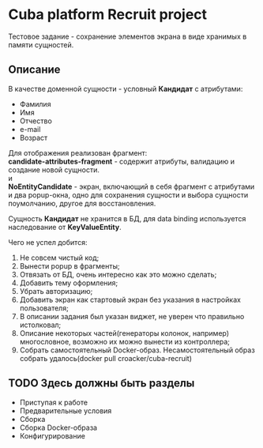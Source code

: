 # Cuba platform Recruit project
Тестовое задание - сохранение элементов экрана в виде хранимых в памяти сущностей.

## Описание   
В качестве доменной сущности - условный **Кандидат** с атрибутами:
- Фамилия
- Имя 
- Отчество
- e-mail
- Возраст  

Для отображения реализован фрагмент:   
**candidate-attributes-fragment** - содержит атрибуты, валидацию и создание новой сущности.    
и   
**NoEntityCandidate** - экран, включающий в себя фрагмент с атрибутами и два popup-окна, 
одно для сохранения сущности и выбора сущности поумолчанию, другое для восстановления.  

Сущность **Кандидат** не хранится в БД, для data binding используется наследование от 
**KeyValueEntity**.

Чего не успел добится:
1. Не совсем чистый код;
2. Вынести popup в фрагменты;
3. Отвязать от БД, очень интересно как это можно сделать;
4. Добавить тему оформления;
4. Убрать авторизацию;
5. Добавить экран как cтартовый экран без указания в настройках пользователя;
6. В описании задания был указан виджет, не уверен что правильно истолковал;
7. Описание некоторых частей(генераторы колонок, например) многословное, возможно их можно вынести из контроллера;
8. Собрать самостоятельный Docker-образ. Несамостоятельный образ собрать удалось(docker pull croacker/cuba-recruit)

## TODO Здесь должны быть разделы 
* Приступая к работе
* Предварительные условия
* Сборка
* Сборка Docker-образа
* Конфигурирование